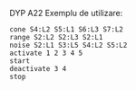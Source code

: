 DYP  A 2 2 
 
Exemplu de utilizare:
```
cone S4:L2 S5:L1 S6:L3 S7:L2
range S2:L2 S2:L3 S2:L1
noise S2:L1 S3:L5 S4:L2 S5:L2
activate 1 2 3 4 5
start
deactivate 3 4
stop
```
